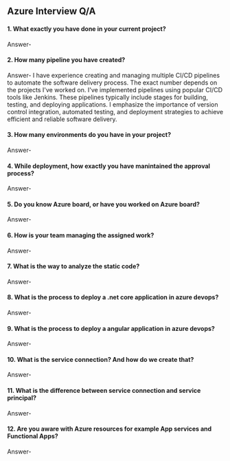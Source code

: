 ## Azure Interview Q/A

#### 1. What exactly you have done in your current project?

Answer- 

#### 2. How many pipeline you have created?

Answer- I have experience creating and managing multiple CI/CD pipelines to automate the software delivery process. The exact number depends on the projects I've worked on. I've implemented pipelines using popular CI/CD tools like Jenkins. These pipelines typically include stages for building, testing, and deploying applications. I emphasize the importance of version control integration, automated testing, and deployment strategies to achieve efficient and reliable software delivery.

#### 3. How many environments do you have in your project?

Answer-

#### 4. While deployment, how exactly you have manintained the approval process?

Answer- 

#### 5. Do you know Azure board, or have you worked on Azure board?

Answer-

#### 6. How is your team managing the assigned work?

Answer-

#### 7. What is the way to analyze the static code?

Answer-

#### 8. What is the process to deploy a .net core application in azure devops?

Answer-

#### 9. What is the process to deploy a angular application in azure devops?

Answer-

#### 10. What is the service connection? And how do we create that?

Answer-

#### 11. What is the difference between service connection and service principal?

Answer-

#### 12. Are you aware with Azure resources for example App services and Functional Apps?

Answer-
